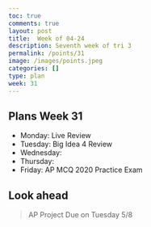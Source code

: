 ```yaml
---
toc: true
comments: true
layout: post
title:  Week of 04-24
description: Seventh week of tri 3
permalink: /points/31
image: /images/points.jpeg
categories: []
type: plan
week: 31
---
```


## Plans Week 31
> 
- Monday: Live Review
- Tuesday: Big Idea 4 Review
- Wednesday: 
- Thursday: 
- Friday: AP MCQ 2020 Practice Exam 

## Look ahead
> AP Project Due on Tuesday 5/8